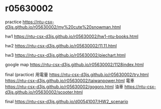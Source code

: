 # r05630002

practice https://ntu-csx-d3js.github.io/r05630002/my%20cute%20snowman.html

hw1 https://ntu-csx-d3js.github.io/r05630002/hw1-ntu-books.html

hw2 https://ntu-csx-d3js.github.io/r05630002/11.11.html

hw3 https://ntu-csx-d3js.github.io/r05630002/piechart.html

google map https://ntu-csx-d3js.github.io/r05630002/1128index.html

final (practice) 
用電量 
https://ntu-csx-d3js.github.io/r05630002/try.html
https://ntu-csx-d3js.github.io/r05630002/taiwanpower.html
電車
https://ntu-csx-d3js.github.io/r05630002/gogoro.html
油車
https://ntu-csx-d3js.github.io/r05630002/scooter.html

final 
https://ntu-csx-d3js.github.io/d00541007/HW2_scenario
